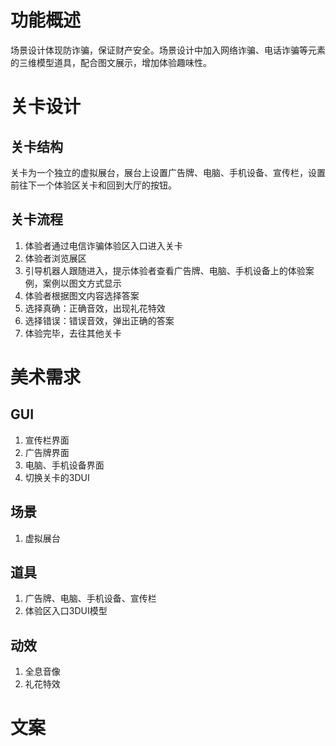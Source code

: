 <!--
 * @Author: your name
 * @Date: 2020-05-06 22:05:59
 * @LastEditTime: 2020-05-06 23:09:09
 * @LastEditors: Please set LastEditors
 * @Description: In User Settings Edit
 * @FilePath: \myProject-wy\安防VR\安防VR\电信诈骗模块功能设计.md
 -->
 
# 功能概述
场景设计体现防诈骗，保证财产安全。场景设计中加入网络诈骗、电话诈骗等元素的三维模型道具，配合图文展示，增加体验趣味性。

# 关卡设计
## 关卡结构
关卡为一个独立的虚拟展台，展台上设置广告牌、电脑、手机设备、宣传栏，设置前往下一个体验区关卡和回到大厅的按钮。
## 关卡流程
1. 体验者通过电信诈骗体验区入口进入关卡
2. 体验者浏览展区
3. 引导机器人跟随进入，提示体验者查看广告牌、电脑、手机设备上的体验案例，案例以图文方式显示
4. 体验者根据图文内容选择答案
5. 选择真确：正确音效，出现礼花特效
6. 选择错误：错误音效，弹出正确的答案
7. 体验完毕，去往其他关卡

# 美术需求
## GUI
1. 宣传栏界面
2. 广告牌界面
3. 电脑、手机设备界面
4. 切换关卡的3DUI
## 场景
1. 虚拟展台
## 道具
1. 广告牌、电脑、手机设备、宣传栏
2. 体验区入口3DUI模型
## 动效
1. 全息音像
2. 礼花特效

# 文案